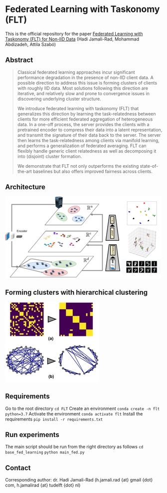# Federated Learning with Taskonomy (FLT)
This is the official repository for the paper [Federated Learning with Taskonomy (FLT) for Non-IID Data]() (Hadi Jamali-Rad, Mohammad Abdizadeh, Attila Szabó)

## Abstract
> Classical federated learning approaches incur significant performance degradation in the presence of non-IID client data. A possible direction to address this issue is forming clusters of clients with roughly IID data. Most solutions following this direction are iterative, and relatively slow and prone to convergence issues in discovering underlying cluster structure. 
> 
> We introduce federated learning with taskonomy (FLT) that generalizes this direction by learning the task-relatedness between clients for more efficient federated aggregation of heterogeneous data. In a one-off process, the server provides the clients with a pretrained encoder to compress their data into a latent representation, and transmit the signature of their data back to the server. The server then learns the task-relatedness among clients via manifold learning, and performs a generalization of federated averaging. FLT can flexibly handle generic client relatedness as well as decomposing it into (disjoint) cluster formation. 
> 
> We demonstrate that FLT not only outperforms the existing state-of-the-art baselines but also offers improved fairness across clients.

## Architecture
<img src="Figures/architecture.png" width="500" >

## Forming clusters with hierarchical clustering
<img src="Figures/graph_adjacency_2.png" width="300" >

## Requirements
Go to the root directory ```cd FLT```
Create an environment ```conda create -n flt python=3.7```
Activate the environment ```conda activate flt```
Install the requirements ```pip install -r requirements.txt```

## Run experiments
The main script should be run from the right directory as follows
```cd base_fed_learning```
```python main_fed.py```

## Contact
Corresponding author: dr. Hadi Jamali-Rad (h.jamali.rad {at} gmail {dot} com, h.jamalirad {at} tudelft {dot} nl)